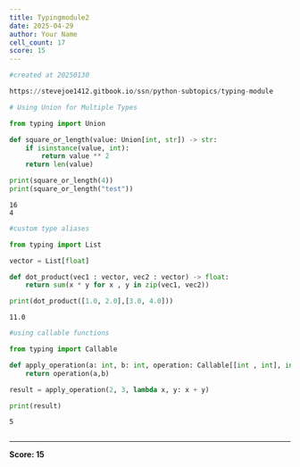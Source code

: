 ```yaml
---
title: Typingmodule2
date: 2025-04-29
author: Your Name
cell_count: 17
score: 15
---
```


```python
#created at 20250130
```


```python
https://stevejoe1412.gitbook.io/ssn/python-subtopics/typing-module
```


```python
# Using Union for Multiple Types

```


```python
from typing import Union
```


```python
def square_or_length(value: Union[int, str]) -> str:
    if isinstance(value, int):
        return value ** 2
    return len(value)
```


```python
print(square_or_length(4))
print(square_or_length("test"))
```

    16
    4



```python
#custom type aliases
```


```python
from typing import List
```


```python
vector = List[float]
```


```python
def dot_product(vec1 : vector, vec2 : vector) -> float:
    return sum(x * y for x , y in zip(vec1, vec2))
```


```python
print(dot_product([1.0, 2.0],[3.0, 4.0]))
```

    11.0



```python
#using callable functions
```


```python
from typing import Callable
```


```python
def apply_operation(a: int, b: int, operation: Callable[[int , int], int]) -> int:
    return operation(a,b)
```


```python
result = apply_operation(2, 3, lambda x, y: x + y)
```


```python
print(result)
```

    5



```python

```


---
**Score: 15**